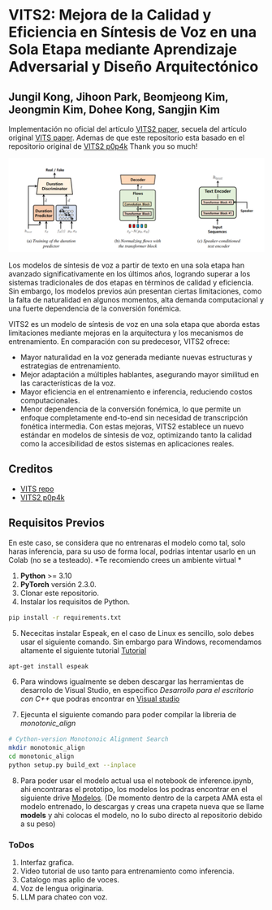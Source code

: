 # VITS2: Mejora de la Calidad y Eficiencia en Síntesis de Voz en una Sola Etapa mediante Aprendizaje Adversarial y Diseño Arquitectónico
## Jungil Kong, Jihoon Park, Beomjeong Kim, Jeongmin Kim, Dohee Kong, Sangjin Kim

Implementación no oficial del artículo [VITS2 paper](https://arxiv.org/abs/2307.16430), secuela del artículo original [VITS paper](https://arxiv.org/abs/2106.06103). 
Ademas de que este repositorio esta basado en el repositorio original de [VITS2 p0p4k](https://github.com/p0p4k/vits2_pytorch) Thank you so much!

![Alt text](resources/image.png)

Los modelos de síntesis de voz a partir de texto en una sola etapa han avanzado significativamente en los últimos años, logrando superar a los sistemas tradicionales de dos etapas en términos de calidad y eficiencia. Sin embargo, los modelos previos aún presentan ciertas limitaciones, como la falta de naturalidad en algunos momentos, alta demanda computacional y una fuerte dependencia de la conversión fonémica.

VITS2 es un modelo de síntesis de voz en una sola etapa que aborda estas limitaciones mediante mejoras en la arquitectura y los mecanismos de entrenamiento. En comparación con su predecesor, VITS2 ofrece:

* Mayor naturalidad en la voz generada mediante nuevas estructuras y estrategias de entrenamiento.
* Mejor adaptación a múltiples hablantes, asegurando mayor similitud en las características de la voz.
* Mayor eficiencia en el entrenamiento e inferencia, reduciendo costos computacionales.
* Menor dependencia de la conversión fonémica, lo que permite un enfoque completamente end-to-end sin necesidad de transcripción fonética intermedia.
Con estas mejoras, VITS2 establece un nuevo estándar en modelos de síntesis de voz, optimizando tanto la calidad como la accesibilidad de estos sistemas en aplicaciones reales. 

## Creditos
-  [VITS repo](https://github.com/jaywalnut310/vits)
- [VITS2 p0p4k](https://github.com/p0p4k/vits2_pytorch)

## **Requisitos Previos**  
En este caso, se considera que no entrenaras el modelo como tal, 
solo haras inferencia, para su uso de forma local, podrias intentar usarlo en un Colab (no se a testeado).
*Te recomiendo crees un ambiente virtual *

1. **Python** >= 3.10  
2. **PyTorch** versión 2.3.0.  
3. Clonar este repositorio.
4. Instalar los requisitos de Python.
```sh 
pip install -r requirements.txt
```
5. Nececitas instalar Espeak, en el caso de Linux es sencillo, solo debes usar el siguiente comando. Sin embargo para Windows, recomendamos altamente el siguiente tutorial [Tutorial](https://www.youtube.com/watch?v=BBlivx6o0WM)
```sh 
apt-get install espeak
```
6. Para windows igualmente se deben descargar las herramientas de desarrolo de Visual Studio, en especifico *Desarrollo para el escritorio con C++* que podras encontrar en [Visual studio](https://visualstudio.microsoft.com/es/thank-you-downloading-visual-studio/?sku=Community&channel=Release&version=VS2022&source=VSLandingPage&cid=2030&passive=false)

7. Ejecunta el siguiente comando para poder compilar la libreria de *monotonic_align*
```sh
# Cython-version Monotonoic Alignment Search
mkdir monotonic_align
cd monotonic_align
python setup.py build_ext --inplace

```
8. Para poder usar el modelo actual usa el notebook de inference.ipynb, ahi encontraras el prototipo, los modelos los podras encontrar en el siguiente drive [Modelos](https://drive.google.com/drive/folders/1GDOh8VqPcJNO-0dKtMc_B5dAoU-0p9Ht?usp=sharing).
(De momento dentro de la carpeta AMA esta el modelo entrenado, lo descargas y creas una crapeta nueva que se llame **models** y ahi colocas el modelo, no lo subo directo al repositorio debido a su peso)

### ToDos
1. Interfaz grafica.
2. Video tutorial de uso tanto para entrenamiento como inferencia.
3. Catalogo mas aplio de voces.
4. Voz de lengua originaria.
5. LLM para chateo con voz.
